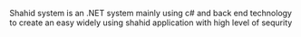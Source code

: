 Shahid system is an .NET  system mainly using c# and back end technology to create an easy widely using shahid application with high level of sequrity
